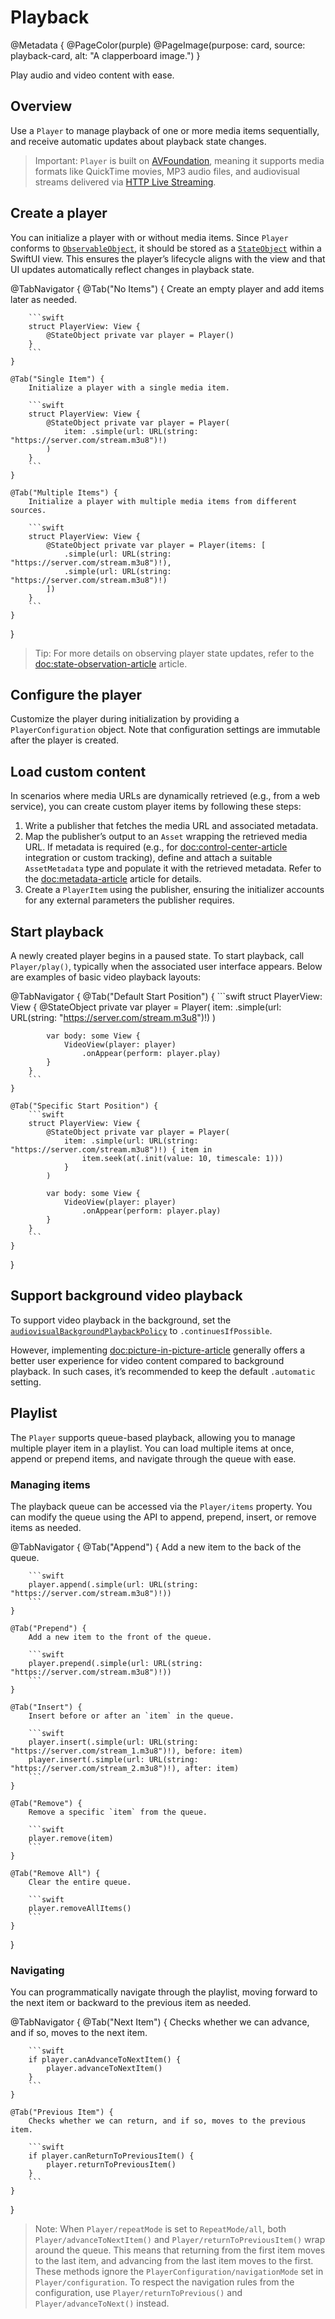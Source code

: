 # Playback

@Metadata {
    @PageColor(purple)
    @PageImage(purpose: card, source: playback-card, alt: "A clapperboard image.")
}

Play audio and video content with ease.

## Overview

Use a ``Player`` to manage playback of one or more media items sequentially, and receive automatic updates about playback state changes.

> Important: ``Player`` is built on [AVFoundation](https://developer.apple.com/documentation/avfoundation), meaning it supports media formats like QuickTime movies, MP3 audio files, and audiovisual streams delivered via [HTTP Live Streaming](https://developer.apple.com/documentation/http-live-streaming/hls-authoring-specification-for-apple-devices).

## Create a player

You can initialize a player with or without media items. Since ``Player`` conforms to [`ObservableObject`](https://developer.apple.com/documentation/combine/observableobject), it should be stored as a [`StateObject`](https://developer.apple.com/documentation/swiftui/stateobject) within a SwiftUI view. This ensures the player’s lifecycle aligns with the view and that UI updates automatically reflect changes in playback state.

@TabNavigator {
    @Tab("No Items") {
        Create an empty player and add items later as needed.

        ```swift
        struct PlayerView: View {
            @StateObject private var player = Player()
        }
        ```
    }

    @Tab("Single Item") {
        Initialize a player with a single media item.

        ```swift
        struct PlayerView: View {
            @StateObject private var player = Player(
                item: .simple(url: URL(string: "https://server.com/stream.m3u8")!)
            )
        }
        ```
    }

    @Tab("Multiple Items") {
        Initialize a player with multiple media items from different sources.

        ```swift
        struct PlayerView: View {
            @StateObject private var player = Player(items: [
                .simple(url: URL(string: "https://server.com/stream.m3u8")!),
                .simple(url: URL(string: "https://server.com/stream.m3u8")!)
            ])
        }
        ```
    }
}

> Tip: For more details on observing player state updates, refer to the <doc:state-observation-article> article.

## Configure the player

Customize the player during initialization by providing a ``PlayerConfiguration`` object. Note that configuration settings are immutable after the player is created.

## Load custom content

In scenarios where media URLs are dynamically retrieved (e.g., from a web service), you can create custom player items by following these steps:

1. Write a publisher that fetches the media URL and associated metadata.
2. Map the publisher’s output to an ``Asset`` wrapping the retrieved media URL. If metadata is required (e.g., for <doc:control-center-article> integration or custom tracking), define and attach a suitable ``AssetMetadata`` type and populate it with the retrieved metadata. Refer to the <doc:metadata-article> article for details.
3. Create a ``PlayerItem`` using the publisher, ensuring the initializer accounts for any external parameters the publisher requires.

## Start playback

A newly created player begins in a paused state. To start playback, call ``Player/play()``, typically when the associated user interface appears. Below are examples of basic video playback layouts:

<!-- markdownlint-disable MD034 -->
@TabNavigator {
    @Tab("Default Start Position") {
        ```swift
        struct PlayerView: View {
            @StateObject private var player = Player(
                item: .simple(url: URL(string: "https://server.com/stream.m3u8")!)
            )

            var body: some View {
                VideoView(player: player)
                    .onAppear(perform: player.play)
            }
        }
        ```
    }

    @Tab("Specific Start Position") {
        ```swift
        struct PlayerView: View {
            @StateObject private var player = Player(
                item: .simple(url: URL(string: "https://server.com/stream.m3u8")!) { item in
                    item.seek(at(.init(value: 10, timescale: 1)))
                }
            )

            var body: some View {
                VideoView(player: player)
                    .onAppear(perform: player.play)
            }
        }
        ```
    }
}
<!-- markdownlint-restore -->

## Support background video playback

To support video playback in the background, set the [`audiovisualBackgroundPlaybackPolicy`](https://developer.apple.com/documentation/avfoundation/avplayer/3787548-audiovisualbackgroundplaybackpol) to `.continuesIfPossible`.

However, implementing <doc:picture-in-picture-article> generally offers a better user experience for video content compared to background playback. In such cases, it’s recommended to keep the default `.automatic` setting.

## Playlist

The ``Player`` supports queue-based playback, allowing you to manage multiple player item in a playlist. You can load multiple items at once, append or prepend items, and navigate through the queue with ease.

### Managing items

The playback queue can be accessed via the ``Player/items`` property. You can modify the queue using the API to append, prepend, insert, or remove items as needed.

@TabNavigator {
    @Tab("Append") {
        Add a new item to the back of the queue.

        ```swift
        player.append(.simple(url: URL(string: "https://server.com/stream.m3u8")!))
        ```
    }
    
    @Tab("Prepend") {
        Add a new item to the front of the queue.

        ```swift
        player.prepend(.simple(url: URL(string: "https://server.com/stream.m3u8")!))
        ```
    }
    
    @Tab("Insert") {
        Insert before or after an `item` in the queue.

        ```swift
        player.insert(.simple(url: URL(string: "https://server.com/stream_1.m3u8")!), before: item)
        player.insert(.simple(url: URL(string: "https://server.com/stream_2.m3u8")!), after: item)
        ```
    }
    
    @Tab("Remove") {
        Remove a specific `item` from the queue.

        ```swift
        player.remove(item)
        ```
    }
    
    @Tab("Remove All") {
        Clear the entire queue.

        ```swift
        player.removeAllItems()
        ```
    }
}

### Navigating

You can programmatically navigate through the playlist, moving forward to the next item or backward to the previous item as needed.

@TabNavigator {
    @Tab("Next Item") {
        Checks whether we can advance, and if so, moves to the next item.

        ```swift
        if player.canAdvanceToNextItem() {
            player.advanceToNextItem()
        }
        ```
    }
    
    @Tab("Previous Item") {
        Checks whether we can return, and if so, moves to the previous item.

        ```swift
        if player.canReturnToPreviousItem() {
            player.returnToPreviousItem()
        }
        ```
    }
}

> Note: When ``Player/repeatMode`` is set to ``RepeatMode/all``, both ``Player/advanceToNextItem()`` and ``Player/returnToPreviousItem()`` wrap around the queue. This means that returning from the first item moves to the last item, and advancing from the last item moves to the first. These methods ignore the ``PlayerConfiguration/navigationMode`` set in ``Player/configuration``. To respect the navigation rules from the configuration, use ``Player/returnToPrevious()`` and ``Player/advanceToNext()`` instead.
